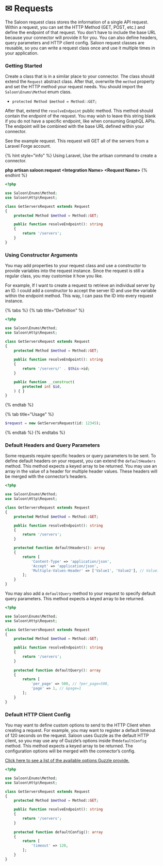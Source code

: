 # ✉ Requests

The Saloon request class stores the information of a single API request. Within a request, you can set the HTTP Method (GET, POST, etc.) and define the endpoint of that request. You don't have to include the base URL because your connector will provide it for you. You can also define headers, query parameters and HTTP client config. Saloon request classes are reusable, so you can write a request class once and use it multiple times in your application.

### Getting Started

Create a class that is in a similar place to your connector. The class should extend the `Request` abstract class. After that, overwrite the `method` property and set the HTTP method your request needs. You should import the `Saloon\Enums\Method` enum class.

* `protected Method $method = Method::GET;`

After that, extend the `resolveEndpoint` public method. This method should contain the endpoint of the request. You may wish to leave this string blank if you do not have a specific endpoint, like when consuming GraphQL APIs. The endpoint will be combined with the base URL defined within your connector.

See the example request. This request will GET all of the servers from a Laravel Forge account.

{% hint style="info" %}
Using Laravel, Use the artisan command to create a connector.

**php artisan saloon:request \<Integration Name> \<Request Name>**
{% endhint %}

```php
<?php

use Saloon\Enums\Method;
use Saloon\Http\Request;

class GetServersRequest extends Request
{
    protected Method $method = Method::GET;

    public function resolveEndpoint(): string
    {
        return '/servers';
    }
}
```

### Using Constructor Arguments

You may add properties to your request class and use a constructor to provide variables into the request instance. Since the request is still a regular class, you may customise it how you like.

For example, If I want to create a request to retrieve an individual server by an ID. I could add a constructor to accept the server ID and use the variable within the endpoint method. This way, I can pass the ID into every request instance.

{% tabs %}
{% tab title="Definition" %}
```php
<?php

use Saloon\Enums\Method;
use Saloon\Http\Request;

class GetServersRequest extends Request
{
    protected Method $method = Method::GET;
    
    public function resolveEndpoint(): string
    {
        return '/servers/' . $this->id;
    }

    public function __construct(
        protected int $id,
    ) { }
} 
```
{% endtab %}

{% tab title="Usage" %}
```php
$request = new GetServersRequest(id: 12345);
```
{% endtab %}
{% endtabs %}

### Default Headers and Query Parameters

Some requests require specific headers or query parameters to be sent. To define default headers on your request, you can extend the `defaultHeaders` method. This method expects a keyed array to be returned. You may use an array in the value of a header for multiple header values. These headers will be merged with the connector’s headers.

```php
<?php

use Saloon\Enums\Method;
use Saloon\Http\Request;

class GetServersRequest extends Request
{
    protected Method $method = Method::GET;

    public function resolveEndpoint(): string
    {
        return '/servers';
    }

    protected function defaultHeaders(): array
    {
        return [
            'Content-Type' => 'application/json',
            'Accept' => 'application/json',
            'Multiple-Values-Header' => ['Value1', 'Value2'], // Value1;Value2
        ];
    }
}
```

You may also add a `defaultQuery` method to your request to specify default query parameters. This method expects a keyed array to be returned.

```php
<?php

use Saloon\Enums\Method;
use Saloon\Http\Request;

class GetServersRequest extends Request
{
    protected Method $method = Method::GET;

    public function resolveEndpoint(): string
    {
        return '/servers';
    }
    
    protected function defaultQuery(): array
    {
        return [
            'per_page' => 500, // ?per_page=500,
            'page' => 1, // &page=1
        ];
    }
}
```

### Default HTTP Client Config

You may want to define custom options to send to the HTTP Client when creating a request. For example, you may want to register a default timeout of 120 seconds on the request. Saloon uses Guzzle as the default HTTP client, so you may use any of Guzzle’s options inside the`defaultConfig` method. This method expects a keyed array to be returned. The configuration options will be merged with the connector’s config.

[Click here to see a list of the available options Guzzle provide.](https://docs.guzzlephp.org/en/stable/request-options.html)

```php
<?php

use Saloon\Enums\Method;
use Saloon\Http\Request;

class GetServersRequest extends Request
{
    protected Method $method = Method::GET;

    public function resolveEndpoint(): string
    {
        return '/servers';
    }
    
    protected function defaultConfig(): array
    {
        return [
            'timeout' => 120,
        ];
    }
}
```
